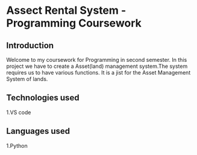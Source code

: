 # Assect Rental System - Programming Coursework

## Introduction

Welcome to my coursework for Programming in second semester. In this project we have to create a Asset(land) management system.The system requires us to have various functions.
It is a jist for the Asset Management System of lands.

## Technologies used
1.VS code

## Languages used
1.Python

